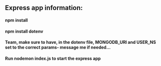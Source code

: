 ## Express app information:

#### npm install

#### npm install dotenv

#### Team, make sure to have, in the dotenv file, MONGODB_URI and USER_NS set to the correct params- message me if needed...

#### Run nodemon index.js to start the express app
